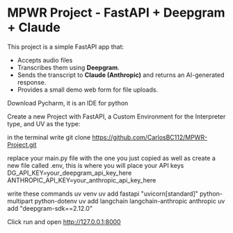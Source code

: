 # MPWR Project - FastAPI + Deepgram + Claude

This project is a simple FastAPI app that:
- Accepts audio files
- Transcribes them using **Deepgram**.
- Sends the transcript to **Claude (Anthropic)** and returns an AI-generated response.
- Provides a small demo web form for file uploads.
  
Download Pycharm, it is an IDE for python

Create a new Project with FastAPI, a Custom Environment for the Interpreter type, and UV as the type:

in the terminal write git clone https://github.com/CarlosBC112/MPWR-Project.git

replace your main.py file with the one you just copied as well as create a new file called .env, this is where you will place your API keys
DG_API_KEY=your_deepgram_api_key_here
ANTHROPIC_API_KEY=your_anthropic_api_key_here

write these commands 
uv venv
uv add fastapi "uvicorn[standard]" python-multipart python-dotenv
uv add langchain langchain-anthropic anthropic
uv add "deepgram-sdk==2.12.0"   

Click run and open 
http://127.0.0.1:8000





